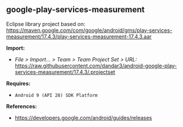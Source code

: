 ## google-play-services-measurement

Eclipse library project based on:<br/>
https://maven.google.com/com/google/android/gms/play-services-measurement/17.4.3/play-services-measurement-17.4.3.aar

**Import:**
- _File > Import... > Team > Team Project Set > URL:_<br/>
  https://raw.githubusercontent.com/dandar3/android-google-play-services-measurement/17.4.3/.projectset

**Requires:**
- `Android 9 (API 28) SDK Platform`

**References:**
- https://developers.google.com/android/guides/releases